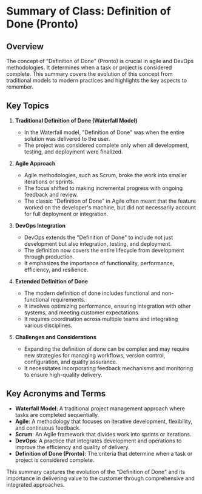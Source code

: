# Summary of Class: Definition of Done (Pronto)

## Overview

The concept of "Definition of Done" (Pronto) is crucial in agile and DevOps methodologies. It determines when a task or project is considered complete. This summary covers the evolution of this concept from traditional models to modern practices and highlights the key aspects to remember.

## Key Topics

1. **Traditional Definition of Done (Waterfall Model)**
   - In the Waterfall model, "Definition of Done" was when the entire solution was delivered to the user.
   - The project was considered complete only when all development, testing, and deployment were finalized.

2. **Agile Approach**
   - Agile methodologies, such as Scrum, broke the work into smaller iterations or sprints.
   - The focus shifted to making incremental progress with ongoing feedback and review.
   - The classic "Definition of Done" in Agile often meant that the feature worked on the developer's machine, but did not necessarily account for full deployment or integration.

3. **DevOps Integration**
   - DevOps extends the "Definition of Done" to include not just development but also integration, testing, and deployment.
   - The definition now covers the entire lifecycle from development through production.
   - It emphasizes the importance of functionality, performance, efficiency, and resilience.

4. **Extended Definition of Done**
   - The modern definition of done includes functional and non-functional requirements.
   - It involves optimizing performance, ensuring integration with other systems, and meeting customer expectations.
   - It requires coordination across multiple teams and integrating various disciplines.

5. **Challenges and Considerations**
   - Expanding the definition of done can be complex and may require new strategies for managing workflows, version control, configuration, and quality assurance.
   - It necessitates incorporating feedback mechanisms and monitoring to ensure high-quality delivery.

## Key Acronyms and Terms

- **Waterfall Model**: A traditional project management approach where tasks are completed sequentially.
- **Agile**: A methodology that focuses on iterative development, flexibility, and continuous feedback.
- **Scrum**: An Agile framework that divides work into sprints or iterations.
- **DevOps**: A practice that integrates development and operations to improve the efficiency and quality of delivery.
- **Definition of Done (Pronto)**: The criteria that determine when a task or project is considered complete.

This summary captures the evolution of the "Definition of Done" and its importance in delivering value to the customer through comprehensive and integrated approaches.
